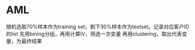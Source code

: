 # AML
随机选取70%样本作为training set，剩下30%样本作为testset。记录对应客户ID的list
先用bining分组，再用计算IV，筛选一次变量
再用clustering，取出代表变量，为最终结果
